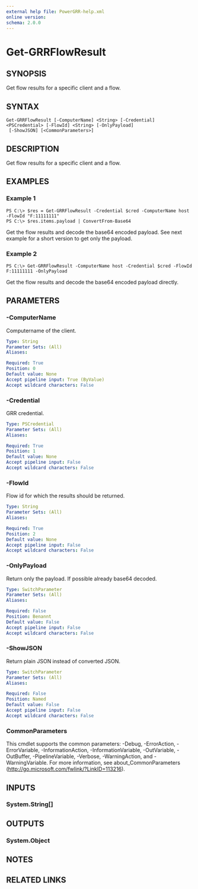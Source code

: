 ```yaml
---
external help file: PowerGRR-help.xml
online version: 
schema: 2.0.0
---
```


# Get-GRRFlowResult

## SYNOPSIS
Get flow results for a specific client and a flow.

## SYNTAX

```
Get-GRRFlowResult [-ComputerName] <String> [-Credential] <PSCredential> [-FlowId] <String> [-OnlyPayload]
 [-ShowJSON] [<CommonParameters>]
```

## DESCRIPTION
Get flow results for a specific client and a flow.

## EXAMPLES

### Example 1
```
PS C:\> $res = Get-GRRFlowResult -Credential $cred -ComputerName host -FlowId "F:11111111"
PS C:\> $res.items.payload | ConvertFrom-Base64
```

Get the flow results and decode the base64 encoded payload. See next example
for a short version to get only the payload.

### Example 2
```
PS C:\> Get-GRRFlowResult -ComputerName host -Credential $cred -FlowId F:11111111 -OnlyPayload
```

Get the flow results and decode the base64 encoded payload directly.

## PARAMETERS

### -ComputerName
Computername of the client.

```yaml
Type: String
Parameter Sets: (All)
Aliases: 

Required: True
Position: 0
Default value: None
Accept pipeline input: True (ByValue)
Accept wildcard characters: False
```

### -Credential
GRR credential.

```yaml
Type: PSCredential
Parameter Sets: (All)
Aliases: 

Required: True
Position: 1
Default value: None
Accept pipeline input: False
Accept wildcard characters: False
```

### -FlowId
Flow id for which the results should be returned.

```yaml
Type: String
Parameter Sets: (All)
Aliases: 

Required: True
Position: 2
Default value: None
Accept pipeline input: False
Accept wildcard characters: False
```

### -OnlyPayload
Return only the payload. If possible already base64 decoded.

```yaml
Type: SwitchParameter
Parameter Sets: (All)
Aliases: 

Required: False
Position: Benannt
Default value: False
Accept pipeline input: False
Accept wildcard characters: False
```

### -ShowJSON
Return plain JSON instead of converted JSON.

```yaml
Type: SwitchParameter
Parameter Sets: (All)
Aliases: 

Required: False
Position: Named
Default value: False
Accept pipeline input: False
Accept wildcard characters: False
```

### CommonParameters
This cmdlet supports the common parameters: -Debug, -ErrorAction, -ErrorVariable, -InformationAction, -InformationVariable, -OutVariable, -OutBuffer, -PipelineVariable, -Verbose, -WarningAction, and -WarningVariable. For more information, see about_CommonParameters (http://go.microsoft.com/fwlink/?LinkID=113216).

## INPUTS

### System.String[]

## OUTPUTS

### System.Object

## NOTES

## RELATED LINKS

